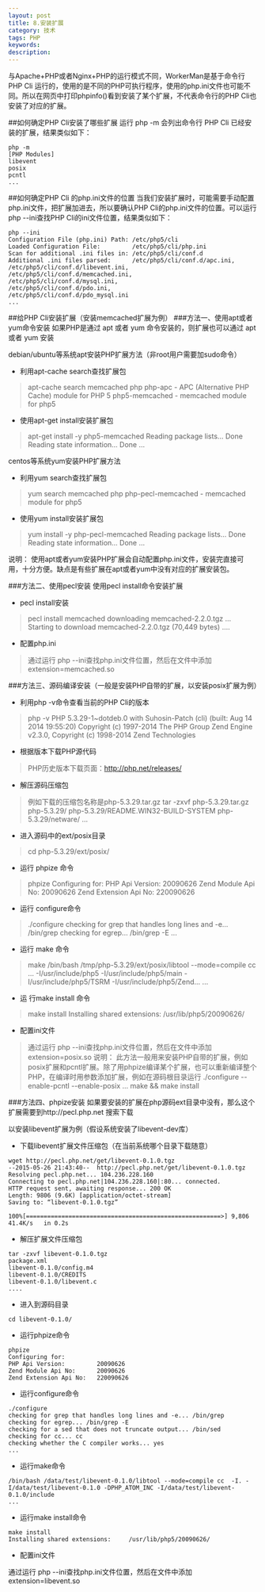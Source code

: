 ```yaml
---
layout: post
title: 8.安装扩展
category: 技术
tags: PHP
keywords: 
description:
---
```


与Apache+PHP或者Nginx+PHP的运行模式不同，WorkerMan是基于命令行 PHP Cli 运行的，使用的是不同的PHP可执行程序，使用的php.ini文件也可能不同。所以在网页中打印phpinfo()看到安装了某个扩展，不代表命令行的PHP Cli也安装了对应的扩展。

##如何确定PHP Cli安装了哪些扩展
运行 php -m 会列出命令行 PHP Cli 已经安装的扩展，结果类似如下：

```
php -m
[PHP Modules]
libevent
posix
pcntl
...
```
##如何确定PHP Cli 的php.ini文件的位置
当我们安装扩展时，可能需要手动配置php.ini文件，把扩展加进去，所以要确认PHP Cli的php.ini文件的位置。可以运行php --ini查找PHP Cli的ini文件位置，结果类似如下：

```
php --ini
Configuration File (php.ini) Path: /etc/php5/cli
Loaded Configuration File:         /etc/php5/cli/php.ini
Scan for additional .ini files in: /etc/php5/cli/conf.d
Additional .ini files parsed:      /etc/php5/cli/conf.d/apc.ini,
/etc/php5/cli/conf.d/libevent.ini,
/etc/php5/cli/conf.d/memcached.ini,
/etc/php5/cli/conf.d/mysql.ini,
/etc/php5/cli/conf.d/pdo.ini,
/etc/php5/cli/conf.d/pdo_mysql.ini
...
```
##给PHP Cli安装扩展（安装memcached扩展为例）
###方法一、使用apt或者yum命令安装
如果PHP是通过 apt 或者 yum 命令安装的，则扩展也可以通过 apt 或者 yum 安装

debian/ubuntu等系统apt安装PHP扩展方法（非root用户需要加sudo命令）

* 利用apt-cache search查找扩展包

>apt-cache search memcached php
php-apc - APC (Alternative PHP Cache) module for PHP 5
php5-memcached - memcached module for php5

* 使用apt-get install安装扩展包

>apt-get install -y php5-memcached
Reading package lists... Done
Reading state information... Done
...

centos等系统yum安装PHP扩展方法

* 利用yum search查找扩展包
>yum search memcached php
php-pecl-memcached - memcached module for php5

* 使用yum install安装扩展包
>yum install -y php-pecl-memcached
Reading package lists... Done
Reading state information... Done
...

说明：
使用apt或者yum安装PHP扩展会自动配置php.ini文件，安装完直接可用，十分方便。缺点是有些扩展在apt或者yum中没有对应的扩展安装包。

###方法二、使用pecl安装
使用pecl install命令安装扩展

* pecl install安装

>pecl install memcached
downloading memcached-2.2.0.tgz ...
Starting to download memcached-2.2.0.tgz (70,449 bytes)
....

* 配置php.ini

>通过运行 php --ini查找php.ini文件位置，然后在文件中添加extension=memcached.so

###方法三、源码编译安装（一般是安装PHP自带的扩展，以安装posix扩展为例）
* 利用php -v命令查看当前的PHP Cli的版本

>php -v
PHP 5.3.29-1~dotdeb.0 with Suhosin-Patch (cli) (built: Aug 14 2014 19:55:20)
Copyright (c) 1997-2014 The PHP Group
Zend Engine v2.3.0, Copyright (c) 1998-2014 Zend Technologies

* 根据版本下载PHP源代码

>PHP历史版本下载页面：http://php.net/releases/


* 解压源码压缩包

>例如下载的压缩包名称是php-5.3.29.tar.gz
tar -zxvf php-5.3.29.tar.gz
php-5.3.29/
php-5.3.29/README.WIN32-BUILD-SYSTEM
php-5.3.29/netware/
...

* 进入源码中的ext/posix目录

>cd php-5.3.29/ext/posix/

* 运行 phpize 命令

>phpize
Configuring for:
PHP Api Version:         20090626
Zend Module Api No:      20090626
Zend Extension Api No:   220090626

* 运行 configure命令

>./configure
checking for grep that handles long lines and -e... /bin/grep
checking for egrep... /bin/grep -E
...

* 运行 make 命令

>make
/bin/bash /tmp/php-5.3.29/ext/posix/libtool --mode=compile cc ...
-I/usr/include/php5 -I/usr/include/php5/main -I/usr/include/php5/TSRM -I/usr/include/php5/Zend...
...

* 运 行make install 命令

>make install
Installing shared extensions:     /usr/lib/php5/20090626/

* 配置ini文件

>通过运行 php --ini查找php.ini文件位置，然后在文件中添加extension=posix.so
说明： 此方法一般用来安装PHP自带的扩展，例如posix扩展和pcntl扩展。除了用phpize编译某个扩展，也可以重新编译整个PHP，在编译时用参数添加扩展，例如在源码根目录运行
./configure --enable-pcntl --enable-posix ...
make && make install

###方法四、phpize安装
如果要安装的扩展在php源码ext目录中没有，那么这个扩展需要到http://pecl.php.net 搜索下载

以安装libevent扩展为例（假设系统安装了libevent-dev库）

* 下载libevent扩展文件压缩包（在当前系统哪个目录下载随意）

```
wget http://pecl.php.net/get/libevent-0.1.0.tgz
--2015-05-26 21:43:40--  http://pecl.php.net/get/libevent-0.1.0.tgz
Resolving pecl.php.net... 104.236.228.160
Connecting to pecl.php.net|104.236.228.160|:80... connected.
HTTP request sent, awaiting response... 200 OK
Length: 9806 (9.6K) [application/octet-stream]
Saving to: “libevent-0.1.0.tgz”

100%[=======================================================>] 9,806       41.4K/s   in 0.2s
```

* 解压扩展文件压缩包

```
tar -zxvf libevent-0.1.0.tgz
package.xml
libevent-0.1.0/config.m4
libevent-0.1.0/CREDITS
libevent-0.1.0/libevent.c
....
```

* 进入到源码目录

```
cd libevent-0.1.0/
```

* 运行phpize命令

```
phpize
Configuring for:
PHP Api Version:         20090626
Zend Module Api No:      20090626
Zend Extension Api No:   220090626
```
* 运行configure命令

```
./configure
checking for grep that handles long lines and -e... /bin/grep
checking for egrep... /bin/grep -E
checking for a sed that does not truncate output... /bin/sed
checking for cc... cc
checking whether the C compiler works... yes
...
```

* 运行make命令

```
/bin/bash /data/test/libevent-0.1.0/libtool --mode=compile cc  -I. -I/data/test/libevent-0.1.0 -DPHP_ATOM_INC -I/data/test/libevent-0.1.0/include
...
```
* 运行make install命令

```
make install
Installing shared extensions:     /usr/lib/php5/20090626/
```

* 配置ini文件

通过运行 php --ini查找php.ini文件位置，然后在文件中添加extension=libevent.so
